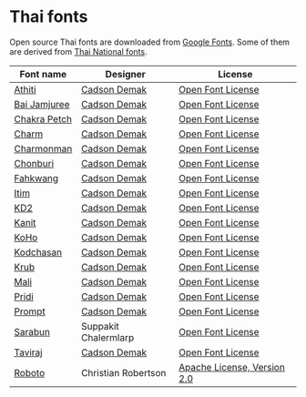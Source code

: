 # Thai fonts

Open source Thai fonts are downloaded from [Google Fonts](https://fonts.google.com/). Some of them are derived from [Thai National fonts](https://en.wikipedia.org/wiki/Natioal_fonts).

| Font name | Designer     | License           |
|-----------|--------------|-------------------|
| [Athiti](https://fonts.google.com/specimen/Athiti) | [Cadson Demak](https://font.cadsondemak.com/foundry/) | [Open Font License](http://scripts.sil.org/cms/scripts/page.php?site_id=nrsi&id=OFL_web) |
| [Bai Jamjuree](https://fonts.google.com/specimen/Bai+Jamjuree) | [Cadson Demak](https://font.cadsondemak.com/foundry/) | [Open Font License](http://scripts.sil.org/cms/scripts/page.php?site_id=nrsi&id=OFL_web) |
| [Chakra Petch](https://fonts.google.com/specimen/Chakra+Petch) | [Cadson Demak](https://font.cadsondemak.com/foundry/) | [Open Font License](http://scripts.sil.org/cms/scripts/page.php?site_id=nrsi&id=OFL_web) |
| [Charm](https://fonts.google.com/specimen/Charm) | [Cadson Demak](https://font.cadsondemak.com/foundry/) | [Open Font License](http://scripts.sil.org/cms/scripts/page.php?site_id=nrsi&id=OFL_web) |
| [Charmonman](https://fonts.google.com/specimen/Charmonman) | [Cadson Demak](https://font.cadsondemak.com/foundry/) | [Open Font License](http://scripts.sil.org/cms/scripts/page.php?site_id=nrsi&id=OFL_web) |
| [Chonburi](https://fonts.google.com/specimen/Chonburi) | [Cadson Demak](https://font.cadsondemak.com/foundry/) | [Open Font License](http://scripts.sil.org/cms/scripts/page.php?site_id=nrsi&id=OFL_web) |
| [Fahkwang](https://fonts.google.com/specimen/Fahkwang) | [Cadson Demak](https://font.cadsondemak.com/foundry/) | [Open Font License](http://scripts.sil.org/cms/scripts/page.php?site_id=nrsi&id=OFL_web) |
| [Itim](https://fonts.google.com/specimen/Itim) | [Cadson Demak](https://font.cadsondemak.com/foundry/) | [Open Font License](http://scripts.sil.org/cms/scripts/page.php?site_id=nrsi&id=OFL_web) |
| [KD2](https://fonts.google.com/specimen/K2D) | [Cadson Demak](https://font.cadsondemak.com/foundry/) | [Open Font License](http://scripts.sil.org/cms/scripts/page.php?site_id=nrsi&id=OFL_web) |
| [Kanit](https://fonts.google.com/specimen/Kanit) | [Cadson Demak](https://font.cadsondemak.com/foundry/) | [Open Font License](http://scripts.sil.org/cms/scripts/page.php?site_id=nrsi&id=OFL_web) |
| [KoHo](https://fonts.google.com/specimen/KoHo) | [Cadson Demak](https://font.cadsondemak.com/foundry/) | [Open Font License](http://scripts.sil.org/cms/scripts/page.php?site_id=nrsi&id=OFL_web) |
| [Kodchasan](https://fonts.google.com/specimen/Kodchasan) | [Cadson Demak](https://font.cadsondemak.com/foundry/) | [Open Font License](http://scripts.sil.org/cms/scripts/page.php?site_id=nrsi&id=OFL_web) |
| [Krub](https://fonts.google.com/specimen/Krub?selection.family=Krub) | [Cadson Demak](https://font.cadsondemak.com/foundry/) | [Open Font License](http://scripts.sil.org/cms/scripts/page.php?site_id=nrsi&id=OFL_web) |
| [Mali](https://fonts.google.com/specimen/Mali) | [Cadson Demak](https://font.cadsondemak.com/foundry/) | [Open Font License](http://scripts.sil.org/cms/scripts/page.php?site_id=nrsi&id=OFL_web) |
| [Pridi](https://fonts.google.com/specimen/Pridi) | [Cadson Demak](https://font.cadsondemak.com/foundry/) | [Open Font License](http://scripts.sil.org/cms/scripts/page.php?site_id=nrsi&id=OFL_web) |
| [Prompt](https://fonts.google.com/specimen/Prompt) | [Cadson Demak](https://font.cadsondemak.com/foundry/) | [Open Font License](http://scripts.sil.org/cms/scripts/page.php?site_id=nrsi&id=OFL_web) |
| [Sarabun](https://fonts.google.com/specimen/Sarabun) | Suppakit Chalermlarp | [Open Font License](http://scripts.sil.org/cms/scripts/page.php?site_id=nrsi&id=OFL_web) |
| [Taviraj](https://fonts.google.com/specimen/Taviraj) | [Cadson Demak](https://font.cadsondemak.com/foundry/) | [Open Font License](http://scripts.sil.org/cms/scripts/page.php?site_id=nrsi&id=OFL_web) |
| [Roboto](https://fonts.google.com/specimen/Roboto) | Christian Robertson | [Apache License, Version 2.0](http://www.apache.org/licenses/LICENSE-2.0) |
